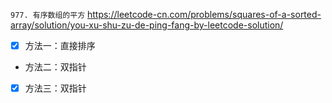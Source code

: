 
`977. 有序数组的平方` https://leetcode-cn.com/problems/squares-of-a-sorted-array/solution/you-xu-shu-zu-de-ping-fang-by-leetcode-solution/
- [x] 方法一：直接排序
- 方法二：双指针
- [x] 方法三：双指针
